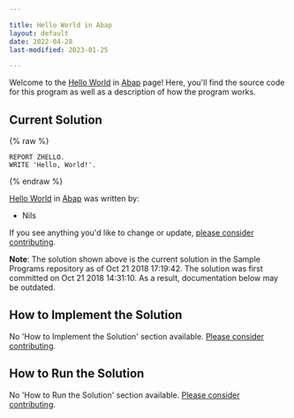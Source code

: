 ```yaml
---

title: Hello World in Abap
layout: default
date: 2022-04-28
last-modified: 2023-01-25

---
```


Welcome to the [Hello World](https://sampleprograms.io/projects/hello-world) in [Abap](https://sampleprograms.io/languages/abap) page! Here, you'll find the source code for this program as well as a description of how the program works.

## Current Solution

{% raw %}

```abap
REPORT ZHELLO.
WRITE 'Hello, World!'.
```

{% endraw %}

[Hello World](https://sampleprograms.io/projects/hello-world) in [Abap](https://sampleprograms.io/languages/abap) was written by:

- Nils

If you see anything you'd like to change or update, [please consider contributing](https://github.com/TheRenegadeCoder/sample-programs).

**Note**: The solution shown above is the current solution in the Sample Programs repository as of Oct 21 2018 17:19:42. The solution was first committed on Oct 21 2018 14:31:10. As a result, documentation below may be outdated.

## How to Implement the Solution

No 'How to Implement the Solution' section available. [Please consider contributing](https://github.com/TheRenegadeCoder/sample-programs-website).

## How to Run the Solution

No 'How to Run the Solution' section available. [Please consider contributing](https://github.com/TheRenegadeCoder/sample-programs-website).